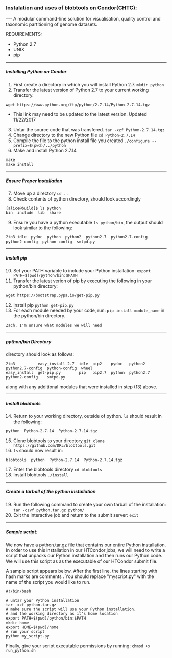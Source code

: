 ### Instalation and uses of blobtools on Condor(CHTC):

--- A modular command-line solution for visualisation, quality control and taxonomic partitioning of genome datasets.

REQUIREMENTS:
 - Python 2.7
 - UNIX
 - pip
--------------------------------------------------------------------------------------------------------
##### Installing Python on Condor
 1. First create a directory in which you will install Python 2.7. ```mkdir python```
 2. Transfer the latest version of Python 2.7 to your current working directory.
````
wget https://www.python.org/ftp/python/2.7.14/Python-2.7.14.tgz
````
 - This link may need to be updated to the latest version.
Updated 11/22/2017

 3. Untar the source code that was transfered. ```tar -xzf Python-2.7.14.tgz```
 4. Change directory to the new Python file ```cd Python-2.7.14```
 5. Compile the file to the python install file you created ``./configure --prefix=$(pwd)/../python``
 6. Make and install Python 2.7.14
 ```
 make
 make install
 ```
--------------------------------------------------------------------------------------------------------
##### Ensure Proper Installation
 7. Move up a directory ```cd ..``` 
 8. Check contents of python directory, should look accordingly
```
[alice@build]$ ls python 
bin  include  lib  share
```
 9. Ensure you have a python executable ```ls python/bin```,
 the output should look similar to the following:
```
2to3 idle  pydoc  python  python2  python2.7  python2.7-config  python2-config  python-config  smtpd.py
```
--------------------------------------------------------------------------------------------------------
##### Install pip
 10. Set your PATH variable to include your Python installation: 
```export PATH=$(pwd)/python/bin:$PATH ```
 11. Transfer the latest verion of pip by executing the following in your python/bin directory:
 ```
 wget https://bootstrap.pypa.io/get-pip.py
 ``` 
 12. Install pip ```python get-pip.py```
 13. For each module needed by your code, run: ```pip install module_name``` in the python/bin directory.
 
 ```
 Zach, I'm unsure what modules we will need
 ```
--------------------------------------------------------------------------------------------------------
##### python/bin Directory
directory should look as follows:
```
2to3          easy_install-2.7  idle  pip2    pydoc   python2    python2.7-config  python-config  wheel
easy_install  get-pip.py        pip   pip2.7  python  python2.7  python2-config    smtpd.py
```
 along with any additional modules that were installed in step (13) above. 

--------------------------------------------------------------------------------------------------------
##### Install blobtools
 14. Return to your working directory, outside of python. ```ls``` should result in the following:
 ```
python  Python-2.7.14  Python-2.7.14.tgz
 ```
 15. Clone blobtools to your directory ```git clone https://github.com/DRL/blobtools.git```
 16. ```ls``` should now result in:
 ```
 blobtools  python  Python-2.7.14  Python-2.7.14.tgz
 ``` 
 17. Enter the blobtools directory ```cd blobtools```
 18. Install blobtools ```./install```
--------------------------------------------------------------------------------------------------------
##### Create a tarball of the python installation 
 19. Run the following command to create your own tarball of the installation: ```tar -czvf python.tar.gz python/```
 20. Exit the Interactive job and return to the submit server: ```exit```
 --------------------------------------------------------------------------------------------------------
##### Sample script:
We now have a python.tar.gz file that contains our entire Python installation. In order to use this installation in our HTCondor jobs, we will need to write a script that unpacks our Python installation and then runs our Python code. We will use this script as as the executable of our HTCondor submit file.

A sample script appears below. After the first line, the lines starting with hash marks are comments . You should replace "myscript.py" with the name of the script you would like to run.
```
#!/bin/bash

# untar your Python installation
tar -xzf python.tar.gz
# make sure the script will use your Python installation, 
# and the working directory as it's home location
export PATH=$(pwd)/python/bin:$PATH
mkdir home
export HOME=$(pwd)/home
# run your script
python my_script.py
```
Finally, give your script executable permissions by running: ```chmod +x run_python.sh```
